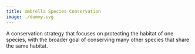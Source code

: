 ```yaml
---
title: Umbrella Species Conservation
image: ./dummy.svg
---
```


A conservation strategy that focuses on protecting the habitat of one species, with the broader goal of conserving many other species that share the same habitat.
